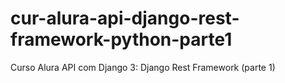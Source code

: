 # cur-alura-api-django-rest-framework-python-parte1
Curso Alura API com Django 3: Django Rest Framework (parte 1)
